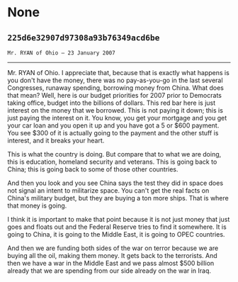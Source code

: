 # None
## `225d6e32907d97308a93b76349acd6be`
`Mr. RYAN of Ohio — 23 January 2007`

---


Mr. RYAN of Ohio. I appreciate that, because that is exactly what 
happens is you don't have the money, there was no pay-as-you-go in the 
last several Congresses, runaway spending, borrowing money from China. 
What does that mean? Well, here is our budget priorities for 2007 prior 
to Democrats taking office, budget into the billions of dollars. This 
red bar here is just interest on the money that we borrowed. This is 
not paying it down; this is just paying the interest on it. You know, 
you get your mortgage and you get your car loan and you open it up and 
you have got a 5 or $600 payment. You see $300 of it is actually going 
to the payment and the other stuff is interest, and it breaks your 
heart.

This is what the country is doing. But compare that to what we are 
doing, this is education, homeland security and veterans. This is going 
back to China; this is going back to some of those other countries.

And then you look and you see China says the test they did in space 
does not signal an intent to militarize space. You can't get the real 
facts on China's military budget, but they are buying a ton more ships. 
That is where that money is going.

I think it is important to make that point because it is not just 
money that just goes and floats out and the Federal Reserve tries to 
find it somewhere. It is going to China, it is going to the Middle 
East, it is going to OPEC countries.

And then we are funding both sides of the war on terror because we 
are buying all the oil, making them money. It gets back to the 
terrorists. And then we have a war in the Middle East and we pass 
almost $500 billion already that we are spending from our side already 
on the war in Iraq.